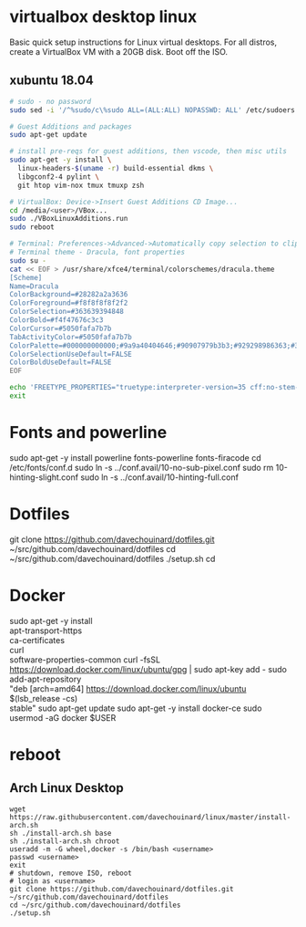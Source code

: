 # virtualbox desktop linux

Basic quick setup instructions for Linux virtual desktops.
For all distros, create a VirtualBox VM with a 20GB disk. Boot off the ISO.

## xubuntu 18.04

```bash
# sudo - no password
sudo sed -i '/^%sudo/c\%sudo ALL=(ALL:ALL) NOPASSWD: ALL' /etc/sudoers

# Guest Additions and packages
sudo apt-get update

# install pre-reqs for guest additions, then vscode, then misc utils
sudo apt-get -y install \
  linux-headers-$(uname -r) build-essential dkms \
  libgconf2-4 pylint \
  git htop vim-nox tmux tmuxp zsh

# VirtualBox: Device->Insert Guest Additions CD Image...
cd /media/<user>/VBox...
sudo ./VBoxLinuxAdditions.run
sudo reboot

# Terminal: Preferences->Advanced->Automatically copy selection to clipboard
# Terminal theme - Dracula, font properties
sudo su -
cat << EOF > /usr/share/xfce4/terminal/colorschemes/dracula.theme
[Scheme]
Name=Dracula
ColorBackground=#28282a2a3636
ColorForeground=#f8f8f8f8f2f2
ColorSelection=#363639394848
ColorBold=#f4f47676c3c3
ColorCursor=#5050fafa7b7b
TabActivityColor=#5050fafa7b7b
ColorPalette=#000000000000;#9a9a40404646;#90907979b3b3;#929298986363;#3d3d98985a5a;#9a9a53538282;#3a3a4d4d5b5b;#8bfc8bfc8ccc;#4d4d4d4d4d4d;#ffff55555555;#cacaa9a9fafa;#f1f1fafa8c8c;#5050fafa7b7b;#ffff7979c6c6;#8b8be9e9fdfd;#f8f8f8f8f2f2
ColorSelectionUseDefault=FALSE
ColorBoldUseDefault=FALSE
EOF

echo 'FREETYPE_PROPERTIES="truetype:interpreter-version=35 cff:no-stem-darkening=1 autofitter:warping=1"' >> /etc/environment
exit
```
# Fonts and powerline
sudo apt-get -y install powerline fonts-powerline fonts-firacode
cd /etc/fonts/conf.d
sudo ln -s ../conf.avail/10-no-sub-pixel.conf
sudo rm 10-hinting-slight.conf
sudo ln -s ../conf.avail/10-hinting-full.conf 

# Dotfiles
git clone https://github.com/davechouinard/dotfiles.git ~/src/github.com/davechouinard/dotfiles
cd ~/src/github.com/davechouinard/dotfiles
./setup.sh
cd

# Docker
sudo apt-get -y install \
    apt-transport-https \
    ca-certificates \
    curl \
    software-properties-common
curl -fsSL https://download.docker.com/linux/ubuntu/gpg | sudo apt-key add -
sudo add-apt-repository \
   "deb [arch=amd64] https://download.docker.com/linux/ubuntu \
   $(lsb_release -cs) \
   stable"
sudo apt-get update
sudo apt-get -y install docker-ce
sudo usermod -aG docker $USER
# reboot

## Arch Linux Desktop

```
wget https://raw.githubusercontent.com/davechouinard/linux/master/install-arch.sh
sh ./install-arch.sh base
sh ./install-arch.sh chroot
useradd -m -G wheel,docker -s /bin/bash <username>
passwd <username>
exit
# shutdown, remove ISO, reboot
# login as <username>
git clone https://github.com/davechouinard/dotfiles.git ~/src/github.com/davechouinard/dotfiles
cd ~/src/github.com/davechouinard/dotfiles
./setup.sh
```
